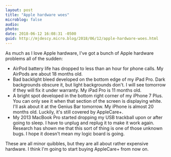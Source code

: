 ```yaml
---
layout: post
title: "Apple hardware woes"
microblog: false
audio: 
photo: 
date: 2018-06-12 16:08:31 -0500
guid: http://mjdescy.micro.blog/2018/06/12/apple-hardware-woes.html
---
```


As much as I love Apple hardware, I've got a bunch of Apple hardware problems all of the sudden:

- AirPod battery life has dropped to less than an hour for phone calls. My AirPods are about 18 months old.
- Bad backlight bleed developed on the bottom edge of my iPad Pro. Dark backgrounds obscure it, but light backgrounds don't. I will see tomorrow if they will fix it under warranty. My iPad Pro is 11 months old.
- A bright spot developed in the bottom right corner of my iPhone 7 Plus. You can only see it when that section of the screen is displaying white. I'll ask about it at the Genius Bar tomorrow. My iPhone is almost 20 months old. Luckily, it's still covered by AppleCare+.
- My 2013 MacBook Pro started dropping my USB trackball upon or after going to sleep. I have to unplug and replug it to make it work again. Research has shown me that this sort of thing is one of those unknown bugs. I hope it doesn't mean my logic board is going. 

These are all minor quibbles, but they are all about rather expensive hardware. I think I'm going to start buying AppleCare+ from now on.
